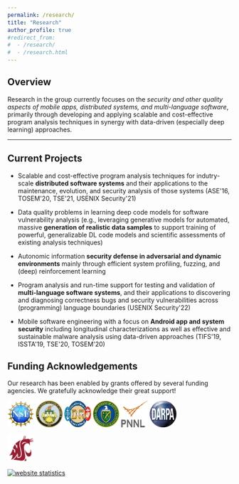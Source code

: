 ```yaml
---
permalink: /research/
title: "Research"
author_profile: true
#redirect_from: 
#  - /research/
#  - /research.html
---
```

<title>Research - Haipeng Cai</title>
<style>
img {
  max-width: 100%;
}
img.thumbnail {
  width: 60px;
  height: 60px;
}
.output {
    font: 1rem 'Fira Sans', sans-serif;
}

table, th, td {
  border: 0px solid white;
}
</style>

## Overview 

Research in the group currently focuses on the <em>security and other quality aspects of mobile apps, distributed systems, and multi-language software</em>, primarily through developing and applying scalable and cost-effective program analysis techniques in synergy with data-driven (especially deep learning) approaches. 

---

## Current Projects

* Scalable and cost-effective program analysis techniques for indutry-scale **distributed software systems** and their applications to the maintenance, evolution, and security analysis of those systems (ASE'16, TOSEM'20, TSE'21, USENIX Security'21)

* Data quality problems in learning deep code models for software vulnerability analysis (e.g., leveraging generative models for automated, massive **generation of realistic data samples** to support training of powerful, generalizable DL code models and scientific assessments of existing analysis techniques)

* Autonomic information **security defense in adversarial and dynamic environments** mainly through efficient system profiling, fuzzing, and (deep) reinforcement learning

* Program analysis and run-time support for testing and validation of **multi-language software systems**, and their applications to discovering and diagnosing correctness bugs and security vulnerabilities across (programming) language boundaries (USENIX Security'22)

* Mobile software engineering with a focus on **Android app and system security** including longitudinal characterizations as well as effective and sustainable malware analysis using data-driven approaches (TIFS'19, ISSTA'19, TSE'20, TOSEM'20)

## Funding Acknowledgements

Our research has been enabled by grants offered by several funding agencies. We gratefully acknowledge their great support!


<a href="https://www.nsf.gov/" title="National Science Foundation"><img src="../images/nsf.png" class="thumbnail" alt="National Science Foundation"></a>
<a href="https://www.arl.army.mil/who-we-are/aro/" title="Army Research Office"><img src="../images/aro.png" class="thumbnail" alt="Army Research Office"></a>
<a href="https://www.onr.navy.mil/" title="Office of Naval Research"><img src="../images/onr.png" class="thumbnail" alt="Office of Naval Research"></a>
<a href="https://www.energy.gov/science/ascr/advanced-scientific-computing-research" title="Department of Energy"><img src="../images/doe.png" class="thumbnail" alt="Department of Energy"></a>
<a href="https://www.pnnl.gov/" title="Pacific Northwest National Laboratory"><img src="../images/doepnnl.png" class="thumbnail" alt="Pacific Northwest National Laboratory"></a>
<a href="https://www.darpa.mil/" title="Defense Advanced Research Projects Agency"><img src="../images/darpa.png" class="thumbnail" alt="Defense Advanced Research Projects Agency"></a>
<!--<td><a href="https://research.wsu.edu/" title="WSU Office of Research"><img src="../images/orso.png" class="thumbnail" alt="WSU Office of Research"></td></a>-->
<!--<td><a href="https://research.wsu.edu/" title="WSU Office of Research"><img src="../images/wsuresearch.jpg" class="thumbnail" alt="WSU Office of Research"></td></a>-->
<a href="https://www.wsu.edu/" title="Washington State University"><img src="../images/wsu-logo.png" class="thumbnail" alt="Washington State University"></a>

<script type="text/javascript">
var sc_project=10604826; 
var sc_invisible=1; 
var sc_security="10996eea"; 
var scJsHost = (("https:" == document.location.protocol) ?
"https://secure." : "http://www.");
document.write("<sc"+"ript type='text/javascript' src='" +
scJsHost+
"statcounter.com/counter/counter.js'></"+"script>");
</script>
<noscript><div class="statcounter"><a title="website
statistics" href="http://statcounter.com/free-web-stats/"
target="_blank"><img class="statcounter"
src="http://c.statcounter.com/10604826/0/10996eea/1/"
alt="website statistics"></a></div></noscript>